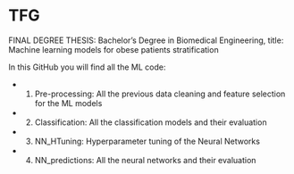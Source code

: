 # TFG
FINAL DEGREE THESIS: Bachelor’s Degree in Biomedical Engineering, title: Machine learning models for obese patients stratification

In this GitHub you will find all the ML code:
- 1. Pre-processing: All the previous data cleaning and feature selection for the ML models
- 2. Classification: All the classification models and their evaluation
- 3. NN_HTuning: Hyperparameter tuning of the Neural Networks
- 4. NN_predictions: All the neural networks and their evaluation
